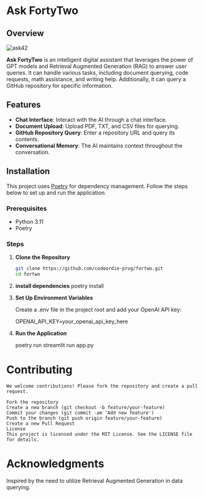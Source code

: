 
# Ask FortyTwo

## Overview

![ask42](logo/stimage.jfif)

**Ask FortyTwo** is an intelligent digital assistant that leverages the power of GPT models and Retrieval Augmented Generation (RAG) to answer user queries. It can handle various tasks, including document querying, code requests, math assistance, and writing help. Additionally, it can query a GitHub repository for specific information.


## Features

- **Chat Interface**: Interact with the AI through a chat interface.
- **Document Upload**: Upload PDF, TXT, and CSV files for querying.
- **GitHub Repository Query**: Enter a repository URL and query its contents.
- **Conversational Memory**: The AI maintains context throughout the conversation.

## Installation

This project uses [Poetry](https://python-poetry.org/) for dependency management. Follow the steps below to set up and run the application.

### Prerequisites

- Python 3.11
- Poetry

### Steps

1. **Clone the Repository**

   ```bash
   git clone https://github.com/codeordie-prog/fortwo.git
   cd fortwo

2. **install dependencies**
    poetry install

3. **Set Up Environment Variables**

    Create a .env file in the project root and add your OpenAI API key:


    OPENAI_API_KEY=your_openai_api_key_here

4. **Run the Application**

    poetry run streamlit run app.py


# Contributing
    We welcome contributions! Please fork the repository and create a pull request.

    Fork the repository
    Create a new branch (git checkout -b feature/your-feature)
    Commit your changes (git commit -am 'Add new feature')
    Push to the branch (git push origin feature/your-feature)
    Create a new Pull Request
    License
    This project is licensed under the MIT License. See the LICENSE file for details.

# Acknowledgments
Inspired by the need to utilize Retrieval Augmented Generation in data querying.

